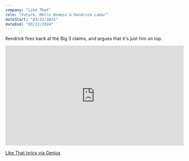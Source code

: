 ```yaml
---
company: "Like That"
role: "Future, Metro Boomin & Kendrick Lamar"
dateStart: "03/22/2024"
dateEnd: "03/22/2024"
---
```


Kendrick fires back at the Big 3 claims, and argues that it's just him on top.

<iframe width="560" height="315" src="https://www.youtube.com/embed/N9bKBAA22Go?si=B_bd4k6QkGhotOP0" title="YouTube video player" frameborder="0" allow="accelerometer; autoplay; clipboard-write; encrypted-media; gyroscope; picture-in-picture; web-share" referrerpolicy="strict-origin-when-cross-origin" allowfullscreen></iframe>

[Like That lyrics via Genius](https://genius.com/Future-metro-boomin-and-kendrick-lamar-like-that-lyrics)